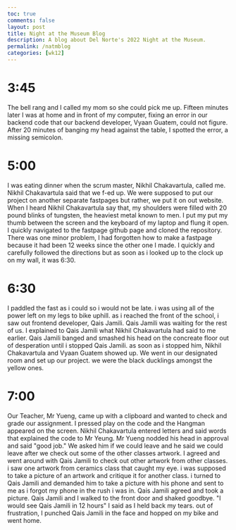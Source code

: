 ```yaml
---
toc: true
comments: false
layout: post
title: Night at the Museum Blog
description: A blog about Del Norte's 2022 Night at the Museum. 
permalink: /natmblog
categories: [wk12]
---
```

# 3:45
The bell rang and I called my mom so she could pick me up. Fifteen minutes later I was at home and in front of my computer, fixing an error in our backend code that our backend developer, Vyaan Guatem, could not figure. After 20 minutes of banging my head against the table, I spotted the error, a missing semicolon.

# 5:00
I was eating dinner when the scrum master, Nikhil Chakavartula, called me. Nikhil Chakavartula said that we f-ed up. We were supposed to put our project on another separate fastpages but rather, we put it on out website. When I heard Nikhil Chakavartula say that, my shoulders were filled with 20 pound blinks of tungsten, the heaviest metal known to men. I put my put my thumb between the screen and the keyboard of my laptop and flung it open. I quickly navigated to the fastpage github page and cloned the repository. There was one minor problem, I had forgotten how to make a fastpage because it had been 12 weeks since the other one I made. I quickly and carefully followed the directions but as soon as i looked up to the clock up on my wall, it was 6:30.

# 6:30
I paddled the fast as i could so i would not be late. i was using all of the power left on my legs to bike uphill. as i reached the front of the school, i saw out frontend developer, Qais Jamili. Qais Jamili was waiting for the rest of us. I explained to Qais Jamili what Nikhil Chakavartula had said to me earlier. Qais Jamili banged and smashed his head on the concreate floor out of desperation until i stopped Qais Jamili. as soon as i stopped him, Nikhil Chakavartula and Vyaan Guatem showed up. We went in our designated room and set up our project. we were the black ducklings amongst the yellow ones. 

# 7:00
Our Teacher, Mr Yueng, came up with a clipboard and wanted to check and grade our assignment. I pressed play on the code and the Hangman appeared on the screen. Nikhil Chakavartula entered letters and said words that explained the code to Mr Yeung. Mr Yueng nodded his head in approval and said "good job." We asked him if we could leave and he said we could leave after we check out some of the other classes artwork. I agreed and went around with Qais Jamili to check out other artwork from other classes. i saw one artwork from ceramics class that caught my eye. i was supposed to take a picture of an artwork and critique it for another class. i turned to Qais Jamili and demanded him to take a picture with his phone and sent to me as i forgot my phone in the rush i was in. Qais Jamili agreed and took a picture. Qais Jamili and I walked to the front door and shaked goodbye. "I would see Qais Jamili in 12 hours" I said as I held back my tears. out of frustration, I punched Qais Jamili in the face and hopped on my bike and went home. 
